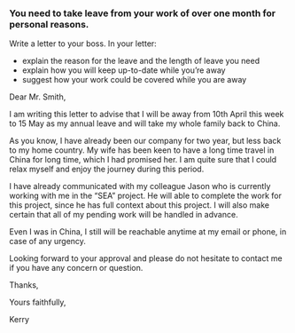 ### You need to take leave from your work of over one month for personal reasons.

Write a letter to your boss. In your letter:
- explain the reason for the leave and the length of leave you need
- explain how you will keep up-to-date while you’re away
- suggest how your work could be covered while you are away

Dear Mr. Smith,

I am writing this letter to advise that I will be away from 10th April this week to 15 May as my annual leave and will take my whole family back to China.

As you know, I have already been our company for two year, but less back to my home country. My wife has been keen to have a long time travel in China for long time, which I had promised her. I am quite sure that I could relax myself and enjoy the journey during this period.

I have already communicated with my colleague Jason who is currently working with me in the “SEA” project. He will able to complete the work for this project, since he has full context about this project. I will also make certain that all of my pending work will be handled in advance.

Even I was in China, I still will be reachable anytime at my email or phone, in case of any urgency.

Looking forward to your approval and please do not hesitate to contact me if you have any concern or question.

Thanks,

Yours faithfully,

Kerry
